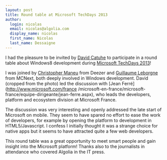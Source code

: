 ```yaml
---
layout: post
title: Round table at Microsoft TechDays 2013
author:
  login: nicolas
  email: nicolas@algolia.com
  display_name: nicolas
  first_name: Nicolas
  last_name: Dessaigne
---
```


I had the pleasure to be invited by [David
Catuhe](https://twitter.com/deltakosh) to participate in a round table about
Windows8 development during [Microsoft TechDays
2013](http://www.microsoft.com/france/mstechdays/)!

I was joined by [Christopher Maneu](http://blog.maneu.net) from Deezer and
[Guillaume Leborgne](fr.linkedin.com/pub/guillaume-leborgne/27/5b7/48) from
MCNext, both deeply involved in Windows development. David (cropped from the
photo) led the discussion with [Jean Ferré](http://www.microsoft.com/france
/microsoft-en-france/microsoft-france/equipe-dirigeante/jean-ferre.aspx), who
leads the developers, platform and ecosystem division at Microsoft France.

The discussion was very interesting and openly addressed the late start of
Microsoft on mobile. They seem to have spared no effort to ease the work of
developers, for example by opening the platform to development in
HTML5/Javascript. I confess I initially thought it was a strange choice for
native apps but it seems to have attracted quite a few web developers.

This round table was a great opportunity to meet smart people and gain insight
into the Microsoft platform! Thanks also to the journalists in attendance who
covered Algolia in the IT press.

